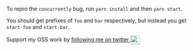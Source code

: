 To repro the `concurrently` bug, run `yarn install` and then `yarn start`.

You should get prefixes of `foo` and `bar` respectively, but instead you get `start-foo` and `start-bar`.

Support my OSS work by <a href="https://twitter.com/transitive_bs">following me on twitter <img src="https://storage.googleapis.com/saasify-assets/twitter-logo.svg" alt="twitter" height="24px" align="center"></a>
